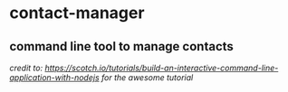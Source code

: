 # contact-manager

## command line tool to manage contacts

_credit to: https://scotch.io/tutorials/build-an-interactive-command-line-application-with-nodejs_
_for the awesome tutorial_
